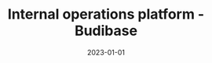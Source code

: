 ---
title: "Internal operations platform - Budibase"
description: "Budibase is an open source internal operations platform that saves teams 100s of hours building internal tools and transforming operations."
type: platform
layout: list
date: 2023-01-01
images: ["/banner-gradient.jpg"]
---